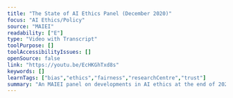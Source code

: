 ```yaml
---
title: "The State of AI Ethics Panel (December 2020)"
focus: "AI Ethics/Policy"
source: "MAIEI"
readability: ["E"]
type: "Video with Transcript"
toolPurpose: []
toolAccessibilityIssues: []
openSource: false
link: "https://youtu.be/EcHKGhTxd8s"
keywords: []
learnTags: ["bias","ethics","fairness","researchCentre","trust"]
summary: "An MAIEI panel on developments in AI ethics at the end of 2020. "
---
```


